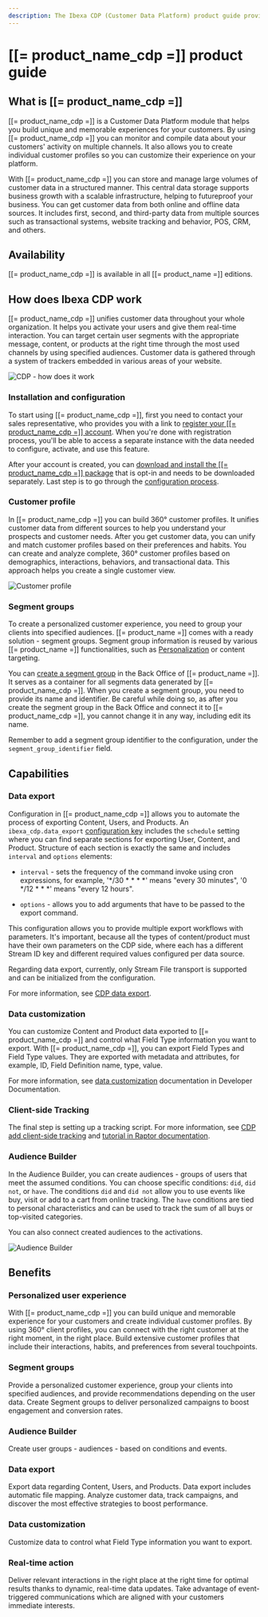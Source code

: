 ```yaml
---
description: The Ibexa CDP (Customer Data Platform) product guide provides a full description of its features as well as the benefits it brings to the client.
---
```


# [[= product_name_cdp =]] product guide

## What is [[= product_name_cdp =]]

[[= product_name_cdp =]] is a Customer Data Platform module that helps you build unique and memorable experiences for your customers.
By using [[= product_name_cdp =]] you can monitor and compile data about your customers' activity on multiple channels.
It also allows you to create individual customer profiles so you can customize their experience on your platform.

With [[= product_name_cdp =]] you can store and manage large volumes of customer data in a structured manner. This central data storage supports business growth with a scalable infrastructure, helping to futureproof your business.
You can get customer data from both online and offline data sources.
It includes first, second, and third-party data from multiple sources such as transactional systems, website tracking and behavior, POS, CRM, and others.

## Availability

[[= product_name_cdp =]] is available in all [[= product_name =]] editions.

## How does Ibexa CDP work

[[= product_name_cdp =]] unifies customer data throughout your whole organization. It helps you activate your users and give them real-time interaction.
You can target certain user segments with the appropriate message, content, or products at the right time through the most used channels by using specified audiences.
Customer data is gathered through a system of trackers embedded in various areas of your website.

![CDP - how does it work](img/cdp_how_works.png)

### Installation and configuration

To start using [[= product_name_cdp =]], first you need to contact your sales representative, who provides you with a link to [register your [[= product_name_cdp =]] account](https://doc.ibexa.co/en/latest/cdp/cdp_installation/#register-in-ibexa-cdp-dashboard). When you're done with registration process, you'll be able to access a separate instance with the data needed to configure, activate, and use this feature.

After your account is created, you can [download and install the [[= product_name_cdp =]] package](https://doc.ibexa.co/en/latest/cdp/cdp_installation/#install-cdp-package) that is opt-in and needs to be downloaded separately. Last step is to go through the [configuration process](https://doc.ibexa.co/en/latest/cdp/cdp_activation/cdp_configuration/).

### Customer profile

In [[= product_name_cdp =]] you can build 360° customer profiles. It unifies customer data from different sources to help you understand your prospects and customer needs.
After you get customer data, you can unify and match customer profiles based on their preferences and habits. You can create and analyze complete, 360° customer profiles based on demographics, interactions, behaviors, and transactional data.
This approach helps you create a single customer view.

![Customer profile](img/customer_profile.png)

### Segment groups

To create a personalized customer experience, you need to group your clients into specified audiences.
[[= product_name =]] comes with a ready solution - segment groups.
Segment group information is reused by various [[= product_name =]] functionalities, such as [Personalization](https://doc.ibexa.co/en/latest/personalization/personalization_brochure/) or content targeting.

You can [create a segment group](https://doc.ibexa.co/projects/userguide/en/latest/personalization/segment_management/) in the Back Office of [[= product_name =]]. It serves as a container for all segments data generated by [[= product_name_cdp =]].
When you create a segment group, you need to provide its name and identifier.
Be careful while doing so, as after you create the segment group in the Back Office and connect it to [[= product_name_cdp =]], you cannot change it in any way, including edit its name.

Remember to add a segment group identifier to the configuration, under the `segment_group_identifier` field.

## Capabilities

### Data export

Configuration in [[= product_name_cdp =]] allows you to automate the process of exporting Content, Users, and Products.
An `ibexa_cdp.data_export` [configuration key](https://doc.ibexa.co/en/latest/cdp/cdp_data_export_schedule/#configuration-key) includes the `schedule` setting where you can find separate sections for exporting User, Content, and Product. Structure of each section is exactly the same and includes `interval` and `options` elements:

- `interval` - sets the frequency of the command invoke using cron expressions, for example, '*/30 * * * *' means "every 30 minutes", '0 */12 * * *' means "every 12 hours".

- `options` - allows you to add arguments that have to be passed to the export command.

This configuration allows you to provide multiple export workflows with parameters. It's important, because all the types of content/product must have their own parameters on the CDP side, where each has a different Stream ID key and different required values configured per data source.

Regarding data export, currently, only Stream File transport is supported and can be initialized from the configuration.

For more information, see [CDP data export](https://doc.ibexa.co/en/latest/cdp/cdp_activation/cdp_data_export/).

### Data customization

​You can customize Content and Product data exported to [[= product_name_cdp =]] and control what Field Type information you want to export.
With [[= product_name_cdp =]], you can export Field Types and Field Type values. They are exported with metadata and attributes, for example, ID, Field Definition name, type, value.

For more information, see [data customization](https://doc.ibexa.co/en/latest/cdp/cdp_data_customization/#data-customization) documentation in Developer Documentation.

### Client-side Tracking

The final step is setting up a tracking script.
For more information, see [CDP add client-side tracking](https://doc.ibexa.co/en/latest/cdp/cdp_activation/cdp_add_clientside_tracking/) and [tutorial in Raptor documentation](https://support.raptorsmartadvisor.com/hc/en-us/articles/9563346335004-Client-Side-Tracking).

### Audience Builder

In the Audience Builder, you can create audiences - groups of users that meet the assumed conditions.
You can choose specific conditions: `did`, `did not`, or `have`.
The conditions `did` and `did not` allow you to use events like buy, visit or add to a cart from online tracking. The  `have` conditions are tied to personal characteristics and can be used to track the sum of all buys or top-visited categories.

You can also connect created audiences to the activations.

![Audience Builder](img/audience_builder.png)

## Benefits

### Personalized user experience

With [[= product_name_cdp =]] you can build unique and memorable experience for your customers and create individual customer profiles.
By using 360° client profiles, you can connect with the right customer at the right moment, in the right place.
Build extensive customer profiles that include their interactions, habits, and preferences from several touchpoints.

### Segment groups

Provide a personalized customer experience, group your clients into specified audiences, and provide recommendations depending on the user data.
Create Segment groups to deliver personalized campaigns to boost engagement and conversion rates.

### Audience Builder

Create user groups - audiences - based on conditions and events.

### Data export

Export data regarding Content, Users, and Products. Data export includes automatic file mapping.
Analyze customer data, track campaigns, and discover the most effective strategies to boost performance.

### Data customization

Customize data to control what Field Type information you want to export.

### Real-time action

Deliver relevant interactions in the right place at the right time for optimal results thanks to dynamic, real-time data updates.
Take advantage of event-triggered communications which are aligned with your customers immediate interests.